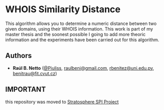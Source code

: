 # WHOIS Similarity Distance
This algorithm allows you to determine a numeric distance between two given domains, using their WHOIS information.
This work is part of my master thesis and the soonest possible I going to add more theoric information and the experiments have been carried out for this algorithm.

## Authors
- **Raúl B. Netto** 
    ([@Piuliss](https://www.twitter.com/Piuliss), <raulbeni@gmail.com>, <rbenitez@uni.edu.py>, <benitrau@fit.cvut.cz>)
    
## IMPORTANT
this repository was moved to [Stratosphere SPI Project](https://github.com/stratosphereips/whois-similarity-distance)
